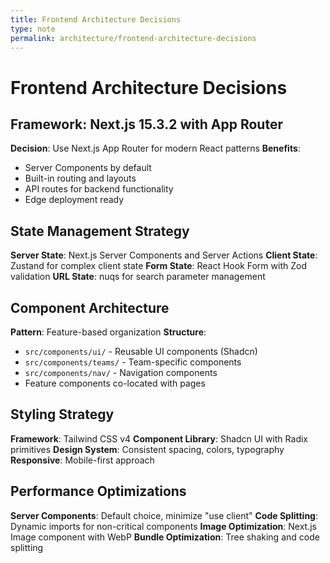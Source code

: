 ```yaml
---
title: Frontend Architecture Decisions
type: note
permalink: architecture/frontend-architecture-decisions
---
```


# Frontend Architecture Decisions

## Framework: Next.js 15.3.2 with App Router
**Decision**: Use Next.js App Router for modern React patterns
**Benefits**:
- Server Components by default
- Built-in routing and layouts
- API routes for backend functionality
- Edge deployment ready

## State Management Strategy
**Server State**: Next.js Server Components and Server Actions
**Client State**: Zustand for complex client state
**Form State**: React Hook Form with Zod validation
**URL State**: nuqs for search parameter management

## Component Architecture
**Pattern**: Feature-based organization
**Structure**:
- `src/components/ui/` - Reusable UI components (Shadcn)
- `src/components/teams/` - Team-specific components
- `src/components/nav/` - Navigation components
- Feature components co-located with pages

## Styling Strategy
**Framework**: Tailwind CSS v4
**Component Library**: Shadcn UI with Radix primitives
**Design System**: Consistent spacing, colors, typography
**Responsive**: Mobile-first approach

## Performance Optimizations
**Server Components**: Default choice, minimize "use client"
**Code Splitting**: Dynamic imports for non-critical components
**Image Optimization**: Next.js Image component with WebP
**Bundle Optimization**: Tree shaking and code splitting